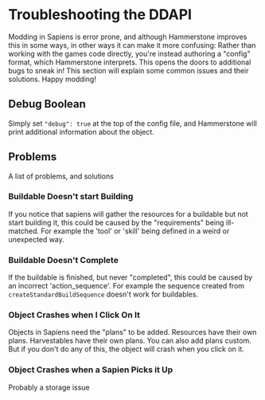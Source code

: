 # Troubleshooting the DDAPI

Modding in Sapiens is error prone, and although Hammerstone improves this in some ways, in other ways it can make it more confusing: Rather than working with the games code directly,
you're instead authoring a "config" format, which Hammerstone interprets. This opens the doors to additional bugs to sneak in! This section will explain 
some common issues and their solutions. Happy modding!

## Debug Boolean

Simply set `"debug": true` at the top of the config file, and Hammerstone will print additional information about the object.

## Problems

A list of problems, and solutions

### Buildable Doesn't start Building

If you notice that sapiens will gather the resources for a buildable but not start building it, this could be caused by the "requirements" being ill-matched. For example
the 'tool' or 'skill' being defined in a weird or unexpected way.

### Buildable Doesn't Complete

If the buildable is finished, but never "completed", this could be caused by an incorrect 'action_sequence'. For example the sequence created from `createStandardBuildSequence` doesn't work for buildables.

### Object Crashes when I Click On It

Objects in Sapiens need the "plans" to be added. Resources have their own plans. Harvestables have their own plans. You can also add plans custom. But if you don't do any of this, the object will crash when you click on it.

### Object Crashes when a Sapien Picks it Up

Probably a storage issue
